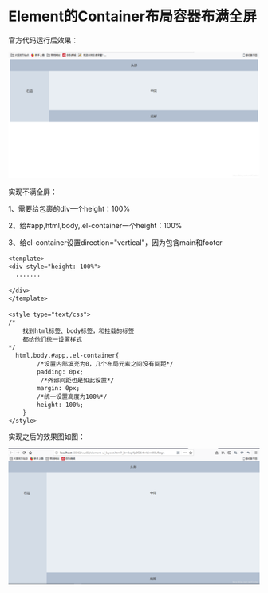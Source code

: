 # Element的Container布局容器布满全屏

官方代码运行后效果：

![img](Element%E7%AC%94%E8%AE%B0.assets/792795-20191016113114665-551574879-17007541382132.png)



实现不满全屏：

1、需要给包裹的div一个height：100%

2、给#app,html,body,.el-container一个height：100%

3、给el-container设置direction="vertical"，因为包含main和footer

```vue
<template>
<div style="height: 100%">
  .......  
    
</div>
</template>
    
<style type="text/css">
/*
	找到html标签、body标签，和挂载的标签
	都给他们统一设置样式
*/
  html,body,#app,.el-container{
        /*设置内部填充为0，几个布局元素之间没有间距*/
        padding: 0px;
         /*外部间距也是如此设置*/
        margin: 0px;
        /*统一设置高度为100%*/
        height: 100%;
    }
</style>
```

实现之后的效果图如图：

![img](Element%E7%AC%94%E8%AE%B0.assets/792795-20191016113129326-1013135056.png)



